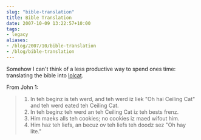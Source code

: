 ```yaml
---
slug: "bible-translation"
title: Bible Translation
date: 2007-10-09 13:22:57+10:00
tags:
- legacy
aliases:
- /blog/2007/10/bible-translation
- /blog/bible-translation
---
```


Somehow I can't think of a less productive way to spend ones time: translating the bible into <a href="http://www.lolcatbible.com/index.php?title=John_1">lolcat</a>.

From John 1:

> 1. In teh beginz is teh werd, and teh werd iz liek "Oh hai Ceiling Cat" and teh werd eated teh Ceiling Cat.
> 2. In teh beginz teh werd an teh Ceiling Cat iz teh bests frenz.
> 3. Him maeks alls teh cookies; no cookies iz maed wifout him.
> 4. Him haz teh liefs, an becuz ov teh liefs teh doodz sez "Oh hay lite."
